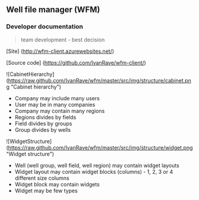 ## Well file manager (WFM)
### Developer documentation
>team development - best decision

[Site] (http://wfm-client.azurewebsites.net/)

[Source code] (https://github.com/IvanRave/wfm-client/)

![CabinetHierarchy] (https://raw.github.com/IvanRave/wfm/master/src/img/structure/cabinet.png "Cabinet hierarchy")
* Company may include many users
* User may be in many companies
* Company may contain many regions
* Regions divides by fields
* Field divides by groups
* Group divides by wells

![WidgetStructure] (https://raw.github.com/IvanRave/wfm/master/src/img/structure/widget.png "Widget structure")
* Well (well group, well field, well region) may contain widget layouts
* Widget layout may contain widget blocks (columns) - 1, 2, 3 or 4 different size columns
* Widget block may contain widgets
* Widget may be few types